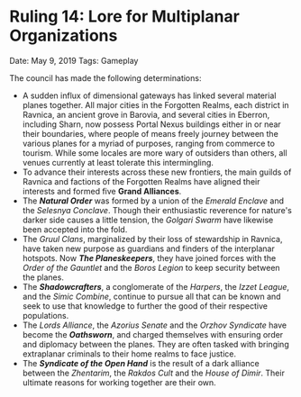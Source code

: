 # Ruling 14: Lore for Multiplanar Organizations

Date: May 9, 2019
Tags: Gameplay

The council has made the following determinations:

- A sudden influx of dimensional gateways has linked several material planes together. All major cities in the Forgotten Realms, each district in Ravnica, an ancient grove in Barovia, and several cities in Eberron, including Sharn, now possess Portal Nexus buildings either in or near their boundaries, where people of means freely journey between the various planes for a myriad of purposes, ranging from commerce to tourism. While some locales are more wary of outsiders than others, all venues currently at least tolerate this intermingling.
- To advance their interests across these new frontiers, the main guilds of Ravnica and factions of the Forgotten Realms have aligned their interests and formed five **Grand Alliances**.
- The ***Natural Order*** was formed by a union of the *Emerald Enclave* and the *Selesnya Conclave*. Though their enthusiastic reverence for nature's darker side causes a little tension, the *Golgari Swarm* have likewise been accepted into the fold.
- The *Gruul Clans*, marginalized by their loss of stewardship in Ravnica, have taken new purpose as guardians and finders of the interplanar hotspots. Now ***The Planeskeepers***, they have joined forces with the *Order of the Gauntlet* and the *Boros Legion* to keep security between the planes.
- The ***Shadowcrafters***, a conglomerate of the *Harpers*, the *Izzet League*, and the *Simic Combine*, continue to pursue all that can be known and seek to use that knowledge to further the good of their respective populations.
- The *Lords Alliance*, the *Azorius Senate* and the *Orzhov Syndicate* have become the ***Oathsworn***, and charged themselves with ensuring order and diplomacy between the planes. They are often tasked with bringing extraplanar criminals to their home realms to face justice.
- The ***Syndicate of the Open Hand*** is the result of a dark alliance between the *Zhentarim*, the *Rakdos Cult* and the *House of Dimir*. Their ultimate reasons for working together are their own.